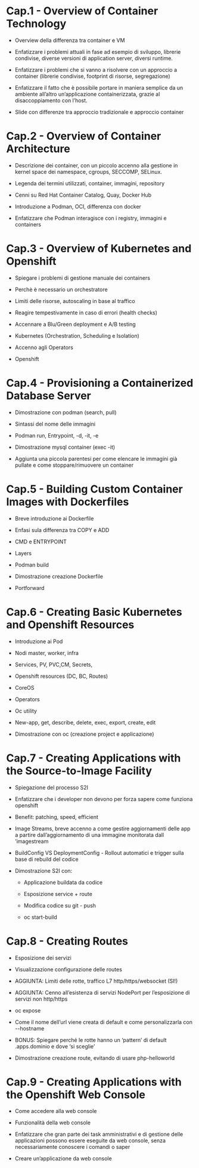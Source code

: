 # Cap.1 - Overview of Container Technology

-   Overview della differenza tra container e VM
    
-   Enfatizzare i problemi attuali in fase ad esempio di sviluppo, librerie condivise, diverse versioni di application server, diversi runtime.
    
-   Enfatizzare i problemi che si vanno a risolvere con un approccio a container (librerie condivise, footprint di risorse, segregazione)
    
-   Enfatizzare il fatto che è possibile portare in maniera semplice da un ambiente all’altro un’applicazione containerizzata, grazie al disaccoppiamento con l’host.
    
-   Slide con differenze tra approccio tradizionale e approccio container
    

# Cap.2 - Overview of Container Architecture

-   Descrizione dei container, con un piccolo accenno alla gestione in kernel space dei namespace, cgroups, SECCOMP, SELinux.
    
-   Legenda dei termini utilizzati, container, immagini, repository
-   Cenni su Red Hat Container Catalog, Quay, Docker Hub
-   Introduzione a Podman, OCI, differenza con docker
    
-   Enfatizzare che Podman interagisce con i registry, immagini e containers
    
    
# Cap.3 - Overview of Kubernetes and Openshift

-   Spiegare i problemi di gestione manuale dei containers
    
-   Perchè è necessario un orchestratore
    
-   Limiti delle risorse, autoscaling in base al traffico
    
-   Reagire tempestivamente in caso di errori (health checks)
    
-   Accennare a Blu/Green deployment e A/B testing
    
-   Kubernetes (Orchestration, Scheduling e Isolation)
    
-   Accenno agli Operators
    
-   Openshift
    

# Cap.4 - Provisioning a Containerized Database Server

-   Dimostrazione con podman (search, pull)
    
-   Sintassi del nome delle immagini
    
-   Podman run, Entrypoint, -d, -it, -e
    
-   Dimostrazione mysql container (exec -it)
    
-   Aggiunta una piccola parentesi per come elencare le immagini già pullate e come stoppare/rimuovere un container
    

# Cap.5 - Building Custom Container Images with Dockerfiles

  

-   Breve introduzione ai Dockerfile
    
-   Enfasi sula differenza tra COPY e ADD
    
-   CMD e ENTRYPOINT
    
-   Layers
    
-   Podman build
    
-   Dimostrazione creazione Dockerfile
    
-   Portforward
    

# Cap.6 - Creating Basic Kubernetes and Openshift Resources

  

-   Introduzione ai Pod
    
-   Nodi master, worker, infra
    
-   Services, PV, PVC,CM, Secrets,
    
-   Openshift resources (DC, BC, Routes)
    
-   CoreOS
    
-   Operators
    
-   Oc utility
    
-   New-app, get, describe, delete, exec, export, create, edit
    
-   Dimostrazione con oc (creazione project e applicazione)
    

  

# Cap.7 - Creating Applications with the Source-to-Image Facility

  

-   Spiegazione del processo S2I
    
-   Enfatizzare che i developer non devono per forza sapere come funziona openshift
    
-   Benefit: patching, speed, efficient
    
-   Image Streams, breve accenno a come gestire aggiornamenti delle app a partire dall’aggiornamento di una immagine monitorata dall ’imagestream
    
-   BuildConfig VS DeploymentConfig - Rollout automatici e trigger sulla base di rebuild del codice
    
-   Dimostrazione S2I con:
    
    -   Applicazione buildata da codice
        
    -   Esposizione service + route
        
    -   Modifica codice su git - push
        
    -   oc start-build
    

  
  

# Cap.8 - Creating Routes

  

-   Esposizione dei servizi
    
-   Visualizzazione configurazione delle routes
    
-   AGGIUNTA: Limiti delle rotte, traffico L7 http/https/websocket (SI!)
    
-   AGGIUNTA: Cenno all’esistenza di servizi NodePort per l’esposizione di servizi non http/https
    
-   oc expose
    
-   Come il nome dell’url viene creata di default e come personalizzarla con --hostname
    
-   BONUS: Spiegare perché le rotte hanno un ‘pattern’ di default .apps.dominio e dove ‘si sceglie’
    
-   Dimostrazione creazione route, evitando di usare php-helloworld
    

  
  

# Cap.9 - Creating Applications with the Openshift Web Console

  

-   Come accedere alla web console
    
-   Funzionalità della web console
    
-   Enfatizzare che gran parte dei task amministrativi e di gestione delle applicazioni possono essere eseguite da web console, senza necessariamente conoscere i comandi o saper
    
-   Creare un’applicazione da web console